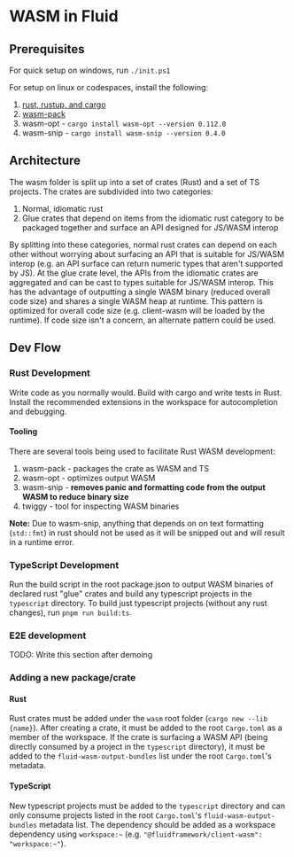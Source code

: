 # WASM in Fluid

## Prerequisites

For quick setup on windows, run `./init.ps1`

For setup on linux or codespaces, install the following:

1. [rust, rustup, and cargo](https://www.rust-lang.org/tools/install)
1. [wasm-pack](https://rustwasm.github.io/wasm-pack/installer/)
1. wasm-opt - `cargo install wasm-opt --version 0.112.0`
1. wasm-snip - `cargo install wasm-snip --version 0.4.0`

## Architecture

The wasm folder is split up into a set of crates (Rust) and a set of TS projects.
The crates are subdivided into two categories:

1. Normal, idiomatic rust
2. Glue crates that depend on items from the idiomatic rust category to be packaged together and surface an API designed for JS/WASM interop

By splitting into these categories, normal rust crates can depend on each other without worrying about surfacing an API that is suitable for JS/WASM interop (e.g. an API surface can return numeric types that aren't supported by JS).
At the glue crate level, the APIs from the idiomatic crates are aggregated and can be cast to types suitable for JS/WASM interop.
This has the advantage of outputting a single WASM binary (reduced overall code size) and shares a single WASM heap at runtime.
This pattern is optimized for overall code size (e.g. client-wasm will be loaded by the runtime).
If code size isn't a concern, an alternate pattern could be used.

## Dev Flow

### Rust Development

Write code as you normally would.
Build with cargo and write tests in Rust.
Install the recommended extensions in the workspace for autocompletion and debugging.

#### Tooling

There are several tools being used to facilitate Rust WASM development:

1. wasm-pack - packages the crate as WASM and TS
2. wasm-opt - optimizes output WASM
3. wasm-snip - **removes panic and formatting code from the output WASM to reduce binary size**
4. twiggy - tool for inspecting WASM binaries

**Note:** Due to wasm-snip, anything that depends on on text formatting (`std::fmt`) in rust should not be used as it will be snipped out and will result in a runtime error.

### TypeScript Development

Run the build script in the root package.json to output WASM binaries of declared rust "glue" crates and build any typescript projects in the `typescript` directory.
To build just typescript projects (without any rust changes), run `pnpm run build:ts`.

### E2E development

TODO: Write this section after demoing

### Adding a new package/crate

#### Rust

Rust crates must be added under the `wasm` root folder (`cargo new --lib {name}`).
After creating a crate, it must be added to the root `Cargo.toml` as a member of the workspace.
If the crate is surfacing a WASM API (being directly consumed by a project in the `typescript` directory), it must be added to the `fluid-wasm-output-bundles` list under the root `Cargo.toml`'s metadata.

#### TypeScript

New typescript projects must be added to the `typescript` directory and can only consume projects listed in the root `Cargo.toml`'s `fluid-wasm-output-bundles` metadata list.
The dependency should be added as a workspace dependency using `workspace:~` (e.g. `"@fluidframework/client-wasm": "workspace:~"`).

